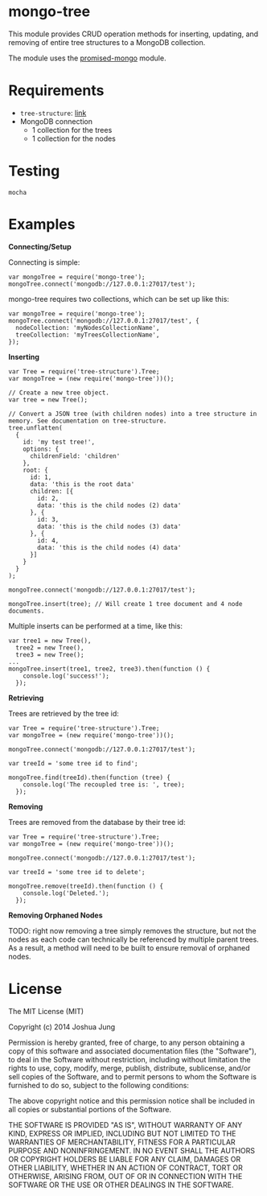 mongo-tree
==========

This module provides CRUD operation methods for inserting, updating, and removing of entire tree structures to a MongoDB collection.

The module uses the [promised-mongo](https://www.npmjs.org/package/promised-mongo) module.

Requirements
============

- `tree-structure`: [link](https://www.npmjs.org/package/tree-structure)
- MongoDB connection
    - 1 collection for the trees
    - 1 collection for the nodes

Testing
=======

    mocha

Examples
========

**Connecting/Setup**

Connecting is simple:

    var mongoTree = require('mongo-tree');
    mongoTree.connect('mongodb://127.0.0.1:27017/test');

mongo-tree requires two collections, which can be set up like this:

    var mongoTree = require('mongo-tree');
    mongoTree.connect('mongodb://127.0.0.1:27017/test', {
      nodeCollection: 'myNodesCollectionName',
      treeCollection: 'myTreesCollectionName',
    });

**Inserting**

    var Tree = require('tree-structure').Tree;
    var mongoTree = (new require('mongo-tree'))();

    // Create a new tree object.
    var tree = new Tree();

    // Convert a JSON tree (with children nodes) into a tree structure in memory. See documentation on tree-structure.
    tree.unflatten(
      {
        id: 'my test tree!',
        options: {
          childrenField: 'children'
        },
        root: {
          id: 1,
          data: 'this is the root data'
          children: [{
            id: 2,
            data: 'this is the child nodes (2) data'
          }, {
            id: 3,
            data: 'this is the child nodes (3) data'
          }, {
            id: 4,
            data: 'this is the child nodes (4) data'
          }]
        }
      }
    );

    mongoTree.connect('mongodb://127.0.0.1:27017/test');

    mongoTree.insert(tree); // Will create 1 tree document and 4 node documents.

Multiple inserts can be performed at a time, like this:

    var tree1 = new Tree(),
      tree2 = new Tree(),
      tree3 = new Tree();
    ...
    mongoTree.insert(tree1, tree2, tree3).then(function () {
        console.log('success!');
      });

**Retrieving**

Trees are retrieved by the tree id:

    var Tree = require('tree-structure').Tree;
    var mongoTree = (new require('mongo-tree'))();

    mongoTree.connect('mongodb://127.0.0.1:27017/test');

    var treeId = 'some tree id to find';

    mongoTree.find(treeId).then(function (tree) {
        console.log('The recoupled tree is: ', tree);
      });

**Removing**

Trees are removed from the database by their tree id:

    var Tree = require('tree-structure').Tree;
    var mongoTree = (new require('mongo-tree'))();

    mongoTree.connect('mongodb://127.0.0.1:27017/test');
    
    var treeId = 'some tree id to delete';

    mongoTree.remove(treeId).then(function () {
        console.log('Deleted.');
      });

**Removing Orphaned Nodes**

TODO: right now removing a tree simply removes the structure, but not the nodes as each code can technically be referenced
by multiple parent trees. As a result, a method will need to be built to ensure removal of orphaned nodes.

License
=======

The MIT License (MIT)

Copyright (c) 2014 Joshua Jung

Permission is hereby granted, free of charge, to any person obtaining a copy
of this software and associated documentation files (the "Software"), to deal
in the Software without restriction, including without limitation the rights
to use, copy, modify, merge, publish, distribute, sublicense, and/or sell
copies of the Software, and to permit persons to whom the Software is
furnished to do so, subject to the following conditions:

The above copyright notice and this permission notice shall be included in all
copies or substantial portions of the Software.

THE SOFTWARE IS PROVIDED "AS IS", WITHOUT WARRANTY OF ANY KIND, EXPRESS OR
IMPLIED, INCLUDING BUT NOT LIMITED TO THE WARRANTIES OF MERCHANTABILITY,
FITNESS FOR A PARTICULAR PURPOSE AND NONINFRINGEMENT. IN NO EVENT SHALL THE
AUTHORS OR COPYRIGHT HOLDERS BE LIABLE FOR ANY CLAIM, DAMAGES OR OTHER
LIABILITY, WHETHER IN AN ACTION OF CONTRACT, TORT OR OTHERWISE, ARISING FROM,
OUT OF OR IN CONNECTION WITH THE SOFTWARE OR THE USE OR OTHER DEALINGS IN THE
SOFTWARE.


